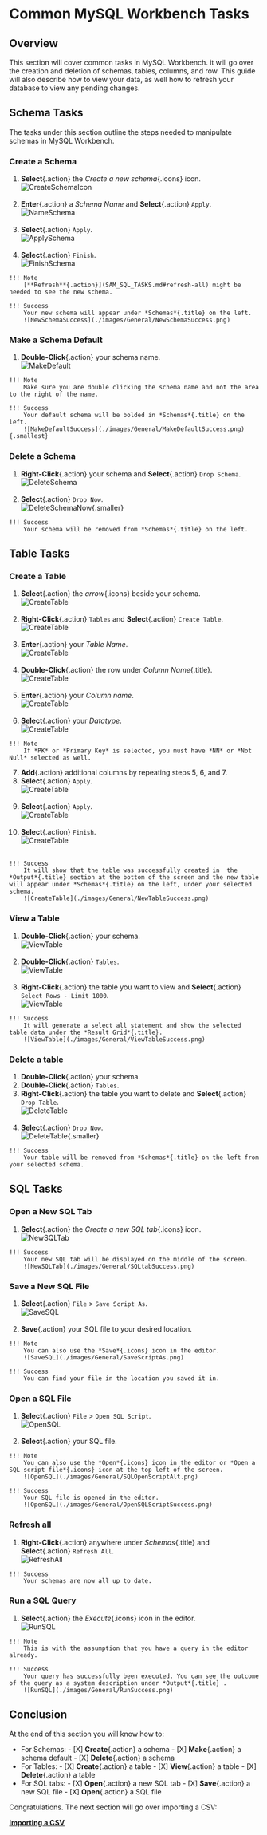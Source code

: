 # Common MySQL Workbench Tasks

## Overview

This section will cover common tasks in MySQL Workbench. it will go over the creation and deletion of schemas, tables, columns, and row. This guide will also describe how to view your data, as well how to refresh your database to view any pending changes.

## Schema Tasks

The tasks under this section outline the steps needed to manipulate schemas in MySQL Workbench.

### Create a Schema
>
1. **Select**{.action} the *Create a new schema*{.icons} icon.  
![CreateSchemaIcon](./images/General/CreateNewSchemaButton.png)</br></br>
2. **Enter**{.action} a *Schema Name* and **Select**{.action} `Apply`.  
![NameSchema](./images/General/NewSchemaName.png)</br></br>
3. **Select**{.action} `Apply`.  
![ApplySchema](./images/General/NewSchemaApply.png)</br></br>
4. **Select**{.action} `Finish`.  
![FinishSchema](./images/General/NewSchemaFinish.png)
>
    !!! Note
        [**Refresh**{.action}](SAM_SQL_TASKS.md#refresh-all) might be needed to see the new schema.
>
    !!! Success
        Your new schema will appear under *Schemas*{.title} on the left.  
        ![NewSchemaSuccess](./images/General/NewSchemaSuccess.png)

### Make a Schema Default
>
1. **Double-Click**{.action} your schema name.  
![MakeDefault](./images/General/MakeDefault.png)
>
    !!! Note
        Make sure you are double clicking the schema name and not the area to the right of the name.
>
    !!! Success
        Your default schema will be bolded in *Schemas*{.title} on the left.    
        ![MakeDefaultSuccess](./images/General/MakeDefaultSuccess.png){.smallest}

### Delete a Schema
>
1. **Right-Click**{.action} your schema and  **Select**{.action} `Drop Schema`.  
![DeleteSchema](./images/General/DropSchema.png)</br></br>
2. **Select**{.action} `Drop Now`.  
![DeleteSchemaNow](./images/General/DropSchemaDropNow.png){.smaller}
>
    !!! Success
        Your schema will be removed from *Schemas*{.title} on the left.

## Table Tasks

### Create a Table
>
1. **Select**{.action} the *arrow*{.icons} beside your schema.  
![CreateTable](./images/General/SchemaArrow.png)</br></br>
2. **Right-Click**{.action} `Tables` and  **Select**{.action} `Create Table`.  
![CreateTable](./images/General/RightClickTables.png)</br></br>
3. **Enter**{.action} your *Table Name*.  
![CreateTable](./images/General/EnterTableName.png)</br></br>
4. **Double-Click**{.action} the row under *Column Name*{.title}.  
![CreateTable](./images/General/NewTableColumn.png)</br></br>
5. **Enter**{.action} your *Column name*.  
![CreateTable](./images/General/ColumnName.png)</br></br>
6. **Select**{.action} your *Datatype*.  
![CreateTable](./images/General/TableDataType.png)
>
    !!! Note
        If *PK* or *Primary Key* is selected, you must have *NN* or *Not Null* selected as well.
>
7. **Add**{.action} additional columns by repeating steps 5, 6, and 7.
8. **Select**{.action} `Apply`.  
![CreateTable](./images/General/NewTableApply.png)</br></br>
9. **Select**{.action} `Apply`.  
![CreateTable](./images/General/NewTableApplyApply.png)</br></br>
10. **Select**{.action} `Finish`.  
![CreateTable](./images/General/NewTableFinish.png)</br></br>
>
    !!! Success
        It will show that the table was successfully created in  the *Output*{.title} section at the bottom of the screen and the new table will appear under *Schemas*{.title} on the left, under your selected schema.  
        ![CreateTable](./images/General/NewTableSuccess.png)

### View a Table
>
1. **Double-Click**{.action} your schema.  
![ViewTable](./images/General/DoubleClickSchema.png)</br></br>
2. **Double-Click**{.action} `Tables`.  
![ViewTable](./images/General/DoubleClickTables.png)</br></br>
3. **Right-Click**{.action} the table you want to view and  **Select**{.action} `Select Rows - Limit 1000`.  
![ViewTable](./images/General/SelectRows.png)
>
    !!! Success
        It will generate a select all statement and show the selected table data under the *Result Grid*{.title}.  
        ![ViewTable](./images/General/ViewTableSuccess.png)

### Delete a table
>
1. **Double-Click**{.action} your schema.
2. **Double-Click**{.action} `Tables`.
3. **Right-Click**{.action} the table you want to delete and  **Select**{.action} `Drop Table`.  
![DeleteTable](./images/General/DropTable.png)</br></br>
4. **Select**{.action} `Drop Now`.  
![DeleteTable](./images/General/DropTableDrop.png){.smaller}
>
    !!! Success
        Your table will be removed from *Schemas*{.title} on the left from your selected schema.

## SQL Tasks

### Open a New SQL Tab
>
1. **Select**{.action} the *Create a new SQL tab*{.icons} icon.  
![NewSQLTab](./images/General/SQLtab.png)
>
    !!! Success
        Your new SQL tab will be displayed on the middle of the screen.  
        ![NewSQLTab](./images/General/SQLtabSuccess.png)

### Save a New SQL File
>
1. **Select**{.action} `File` > `Save Script As`.  
![SaveSQL](./images/General/SaveScriptAs.png)</br></br>
2. **Save**{.action} your SQL file to your desired location.
>
    !!! Note
        You can also use the *Save*{.icons} icon in the editor.  
        ![SaveSQL](./images/General/SaveScriptAs.png)
>
    !!! Success
        You can find your file in the location you saved it in.

### Open a SQL File
>
1. **Select**{.action} `File` > `Open SQL Script`.  
![OpenSQL](./images/General/OpenSQLScript.png)</br></br>
2. **Select**{.action} your SQL file.
>
    !!! Note
        You can also use the *Open*{.icons} icon in the editor or *Open a SQL script file*{.icons} icon at the top left of the screen.  
        ![OpenSQL](./images/General/SQLOpenScriptAlt.png)
>
    !!! Success
        Your SQL file is opened in the editor.  
        ![OpenSQL](./images/General/OpenSQLScriptSuccess.png)

### Refresh all
>
1. **Right-Click**{.action} anywhere under *Schemas*{.title} and  **Select**{.action} `Refresh All`.  
![RefreshAll](./images/General/Refresh.png)
>
    !!! Success
        Your schemas are now all up to date.

### Run a SQL Query
>
1. **Select**{.action} the *Execute*{.icons} icon in the editor.  
![RunSQL](./images/General/Run.png)
>
    !!! Note
        This is with the assumption that you have a query in the editor already.
>
    !!! Success
        Your query has successfully been executed. You can see the outcome of the query as a system description under *Output*{.title} .   
        ![RunSQL](./images/General/RunSuccess.png)

## Conclusion

At the end of this section you will know how to:
>
- For Schemas:
      - [X] **Create**{.action} a schema
      - [X] **Make**{.action} a schema default
      - [X] **Delete**{.action} a schema
- For Tables:
      - [X] **Create**{.action} a table
      - [X] **View**{.action} a table
      - [X] **Delete**{.action} a table
- For SQL tabs:
      - [X] **Open**{.action} a new SQL tab
      - [X] **Save**{.action} a new SQL file
      - [X] **Open**{.action} a SQL file

Congratulations. The next section will go over importing a CSV:

**[Importing a CSV](SEAN_SQL_TASKS.md)**
